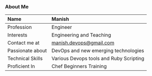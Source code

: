 ### About Me

|Name| Manish| 
|:----|:----|
|Profession| Engineer|
|Interests| Engineering and Teaching|
|Contact me at| manish.devops@gmail.com|
|Passionate about| DevOps and new emerging technologies|
|Technical Skills| Various Devops tools and Ruby Scripting|
|Proficient In| Chef Beginners Training|
